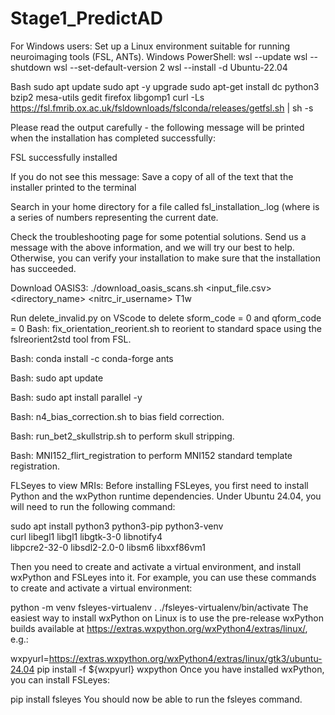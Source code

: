 # Stage1_PredictAD
For Windows users: 
Set up a Linux environment suitable for running neuroimaging tools (FSL, ANTs).
Windows PowerShell: 
wsl --update
 wsl --shutdown
 wsl --set-default-version 2
 wsl --install -d Ubuntu-22.04
 
Bash sudo apt update
sudo apt -y upgrade
sudo apt-get install dc python3 bzip2 mesa-utils gedit firefox libgomp1
curl -Ls https://fsl.fmrib.ox.ac.uk/fsldownloads/fslconda/releases/getfsl.sh | sh -s

Please read the output carefully - the following message will be printed when the installation has completed successfully:

FSL successfully installed

If you do not see this message:
Save a copy of all of the text that the installer printed to the terminal

Search in your home directory for a file called fsl_installation_<date>.log (where <date> is a series of numbers representing the current date.

Check the troubleshooting page for some potential solutions.
Send us a message with the above information, and we will try our best to help.
Otherwise, you can verify your installation to make sure that the installation has succeeded.

Download OASIS3:
./download_oasis_scans.sh <input_file.csv> <directory_name> <nitrc_ir_username> T1w

Run delete_invalid.py on VScode to delete sform_code = 0 and qform_code = 0
Bash: fix_orientation_reorient.sh to reorient to standard space using the fslreorient2std tool from FSL.

Bash: conda install -c conda-forge ants

Bash: sudo apt update

Bash: sudo apt install parallel -y

Bash: n4_bias_correction.sh to bias field correction.

Bash: run_bet2_skullstrip.sh to perform skull stripping.

Bash: MNI152_flirt_registration to perform MNI152 standard template registration.

FLSeyes to view MRIs: 
Before installing FSLeyes, you first need to install Python and the wxPython runtime dependencies. Under Ubuntu 24.04, you will need to run the following command:

sudo apt install python3 python3-pip python3-venv \
  curl libegl1 libgl1 libgtk-3-0 libnotify4       \
  libpcre2-32-0 libsdl2-2.0-0 libsm6 libxxf86vm1
  
Then you need to create and activate a virtual environment, and install wxPython and FSLeyes into it. For example, you can use these commands to create and activate a virtual environment:

python -m venv fsleyes-virtualenv
. ./fsleyes-virtualenv/bin/activate
The easiest way to install wxPython on Linux is to use the pre-release wxPython builds available at https://extras.wxpython.org/wxPython4/extras/linux/, e.g.:

wxpyurl=https://extras.wxpython.org/wxPython4/extras/linux/gtk3/ubuntu-24.04
pip install -f  ${wxpyurl} wxpython
Once you have installed wxPython, you can install FSLeyes:

pip install fsleyes
You should now be able to run the fsleyes command.


